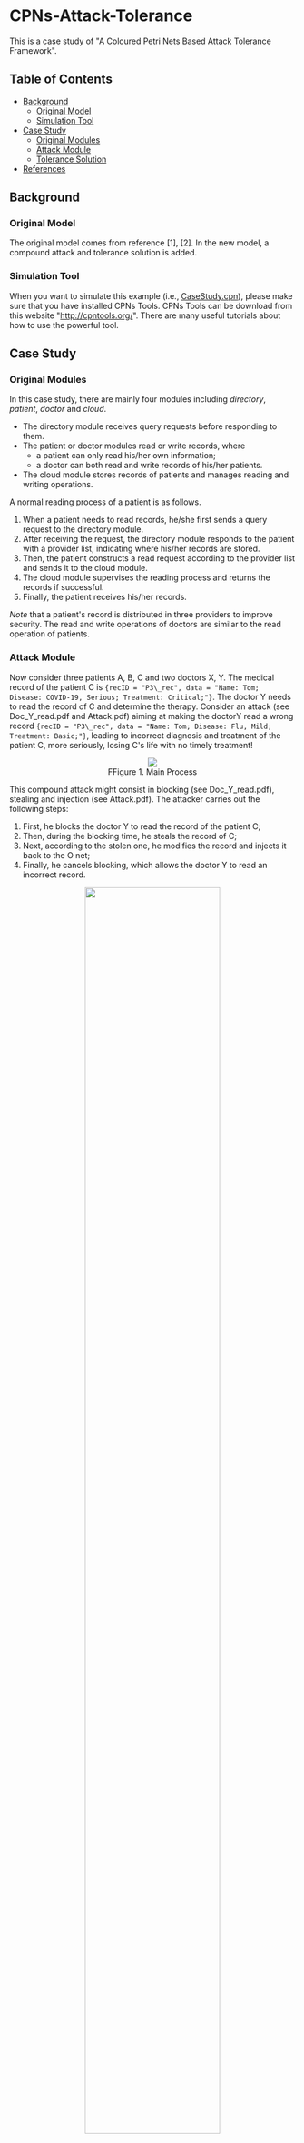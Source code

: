 # CPNs-Attack-Tolerance
This is a case study of "A Coloured Petri Nets Based Attack Tolerance Framework". 

## Table of Contents

- [Background](#Background)
  - [Original Model](#original-model)
  - [Simulation Tool](#simulation-tool)
- [Case Study](#case-study)
  - [Original Modules](#original-modules)
  - [Attack Module](#attack-module)
  - [Tolerance Solution](#tolerance-solution)
- [References](#References)

## Background

### Original Model

The original model comes from reference [1], [2]. In the new model, a compound attack and tolerance solution is added. 

### Simulation Tool

When you want to simulate this example (i.e., [CaseStudy.cpn](https://github.com/TURTING-BO/CPNs-Attack-Tolerance/blob/master/CaseStudy.cpn)), please make sure that you have installed CPNs Tools. CPNs Tools can be download from this website "http://cpntools.org/". There are many useful tutorials about how to use the powerful tool.

## Case Study

### Original Modules

In this case study, there are mainly four modules including _directory_, _patient_, _doctor_ and _cloud_. 
* The directory module receives query requests before responding to them. 
* The patient or doctor modules read or write records, where 
  - a patient can only read his/her own information;
  - a doctor can both read and write records of his/her patients. 
* The cloud module stores records of patients and manages reading and writing operations. 

A normal reading process of a patient is as follows.

1. When a patient needs to read records, he/she first sends a query request to the directory module. 
2. After receiving the request, the directory module responds to the patient with a provider list, indicating where his/her records are stored. 
3. Then, the patient constructs a read request according to the provider list and sends it to the cloud module. 
4. The cloud module supervises the reading process and returns the records if successful. 
5. Finally, the patient receives his/her records. 

*Note* that a patient's record is distributed in three providers to improve security. The read and write operations of doctors are similar to the read operation of patients. 

### Attack Module

Now consider three patients A, B, C and two doctors X, Y. The medical record of the patient C is ``{recID = "P3\_rec", data = "Name: Tom; Disease: COVID-19, Serious; Treatment: Critical;"}``. The doctor Y needs to read the record of C and determine the therapy. Consider an attack (see Doc_Y_read.pdf and Attack.pdf) aiming at making the doctorY read a wrong record ``{recID = "P3\_rec", data = "Name: Tom; Disease: Flu, Mild; Treatment: Basic;"}``, leading to incorrect diagnosis and treatment of the patient C, more seriously, losing C's life with no timely treatment!

<figure>
  <div align=center>
    <img src="https://github.com/TURTING-BO/CPNs-Attack-Tolerance/blob/master/M1_Main.png"> 
  </div>
  <div align=center>
     <figcaption>FFigure 1. Main Process</figcaption>
  </div>    
</figure>

This compound attack might consist in blocking (see Doc_Y_read.pdf), stealing and injection (see Attack.pdf). The attacker carries out the following steps:

1. First, he blocks the doctor Y to read the record of the patient C; 
2. Then, during the blocking time, he steals the record of C; 
3. Next, according to the stolen one, he modifies the record and injects it back to the O net; 
4. Finally, he cancels blocking, which allows the doctor Y to read an incorrect record.

<figure>
  <div align=center>
    <img src="https://github.com/TURTING-BO/CPNs-Attack-Tolerance/blob/master/M6_Attack.png" width="75%" height="75%"> 
  </div>
  <div align=center>
     <figcaption>+ green Figure 2. Attack</figcaption>
  </div>    
</figure>

In Figure 3, the attacker successfully modify C's record from ``Disease: COVID-19, Serious; Treatment: Critical;`` to ``Disease: Flu, Mild; Treatment: Basic;``.

Figure 3. Attack result
![Alt text](https://github.com/TURTING-BO/CPNs-Attack-Tolerance/blob/master/R2_Stealing_Modification_Injection%20Result.png "Figure 1. Attack result")

### Tolerance Solution

Figure 4 and Figyre 5 present the bypassing solution and the checking solution to tolerate the above attack. 

Figure 4. Bypassing Solution
![Alt text](https://github.com/TURTING-BO/CPNs-Attack-Tolerance/blob/master/M5.2.1_Doc_Y_read.png "Figure 4. Bypassing Solution")

Figure 5. Checking Solution
![Alt text](https://github.com/TURTING-BO/CPNs-Attack-Tolerance/blob/master/M3_Cloud.png "Figure 5. Checking Solution")

Figure 6 and Figyre 7 present the simulation result of our solution to the attack, where the doctor Y can read the correct record of the patient C. 

Figure 6. Checking and compensation result
![Alt text](https://github.com/TURTING-BO/CPNs-Attack-Tolerance/blob/master/R4_After%20Checking%20Solution.png "Figure 2. Checking and compensation result")

Figure 7. Doctor Y reading result
![Alt text](https://github.com/TURTING-BO/CPNs-Attack-Tolerance/blob/master/R6_Doctor%20Read%20Result.png "Figure 3. Doctor Y reading result")

In Figure 6, our detector found this change and replaced the wrong record with the correct one, with the cooperation of bypassing solution shown in Figure 4. Finally, the doctor Y can read the correct record of C and decide a proper therapy.

The composition of bypassing, checking and compensation solutions can effectively tolerate the above attack (see Doc_Y_read.pdf and Attack.pdf).

## References

[1] Fitch D F, Xu H. A Petri Net Model for Secure and Fault-Tolerant Cloud-Based Information Storage[C]//SEKE. 2012: 333-339.

[2] Fitch D, Xu H. A RAID-based secure and fault-tolerant model for cloud information storage[J]. International Journal of Software Engineering and Knowledge Engineering, 2013, 23(05): 627-654.
